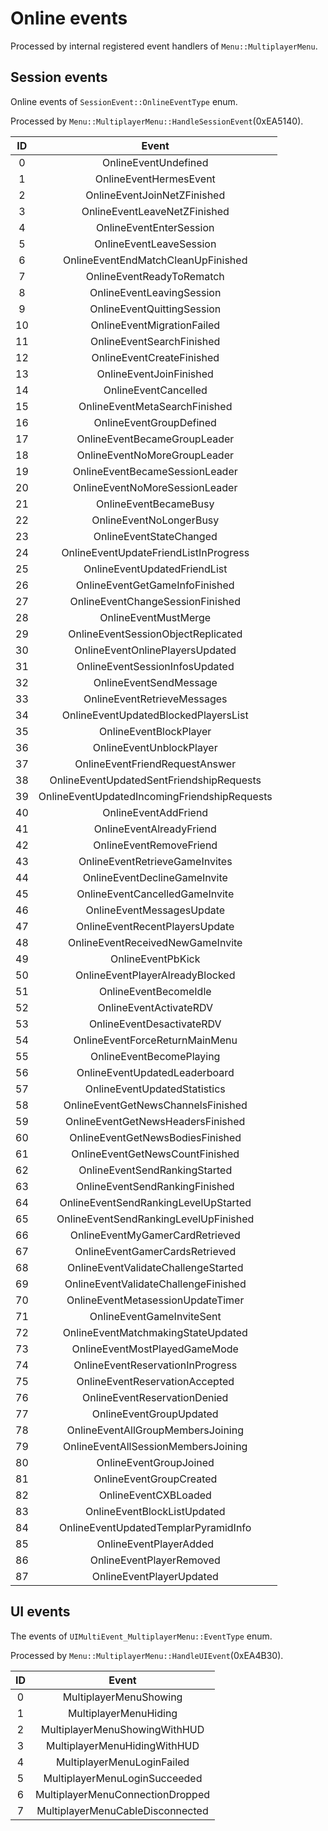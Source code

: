 # Online events

Processed by internal registered event handlers of `Menu::MultiplayerMenu`.

## Session events
Online events of `SessionEvent::OnlineEventType` enum.

Processed by `Menu::MultiplayerMenu::HandleSessionEvent`(0xEA5140).

| ID | Event |
|:-:|:-:|
| 0 | OnlineEventUndefined |
| 1 | OnlineEventHermesEvent |
| 2 | OnlineEventJoinNetZFinished |
| 3 | OnlineEventLeaveNetZFinished |
| 4 | OnlineEventEnterSession |
| 5 | OnlineEventLeaveSession |
| 6 | OnlineEventEndMatchCleanUpFinished |
| 7 | OnlineEventReadyToRematch |
| 8 | OnlineEventLeavingSession |
| 9 | OnlineEventQuittingSession |
| 10 | OnlineEventMigrationFailed |
| 11 | OnlineEventSearchFinished |
| 12 | OnlineEventCreateFinished |
| 13 | OnlineEventJoinFinished |
| 14 | OnlineEventCancelled |
| 15 | OnlineEventMetaSearchFinished |
| 16 | OnlineEventGroupDefined |
| 17 | OnlineEventBecameGroupLeader |
| 18 | OnlineEventNoMoreGroupLeader |
| 19 | OnlineEventBecameSessionLeader |
| 20 | OnlineEventNoMoreSessionLeader |
| 21 | OnlineEventBecameBusy |
| 22 | OnlineEventNoLongerBusy |
| 23 | OnlineEventStateChanged |
| 24 | OnlineEventUpdateFriendListInProgress |
| 25 | OnlineEventUpdatedFriendList |
| 26 | OnlineEventGetGameInfoFinished |
| 27 | OnlineEventChangeSessionFinished |
| 28 | OnlineEventMustMerge |
| 29 | OnlineEventSessionObjectReplicated |
| 30 | OnlineEventOnlinePlayersUpdated |
| 31 | OnlineEventSessionInfosUpdated |
| 32 | OnlineEventSendMessage |
| 33 | OnlineEventRetrieveMessages |
| 34 | OnlineEventUpdatedBlockedPlayersList |
| 35 | OnlineEventBlockPlayer |
| 36 | OnlineEventUnblockPlayer |
| 37 | OnlineEventFriendRequestAnswer |
| 38 | OnlineEventUpdatedSentFriendshipRequests |
| 39 | OnlineEventUpdatedIncomingFriendshipRequests |
| 40 | OnlineEventAddFriend |
| 41 | OnlineEventAlreadyFriend |
| 42 | OnlineEventRemoveFriend |
| 43 | OnlineEventRetrieveGameInvites |
| 44 | OnlineEventDeclineGameInvite |
| 45 | OnlineEventCancelledGameInvite |
| 46 | OnlineEventMessagesUpdate |
| 47 | OnlineEventRecentPlayersUpdate |
| 48 | OnlineEventReceivedNewGameInvite |
| 49 | OnlineEventPbKick |
| 50 | OnlineEventPlayerAlreadyBlocked |
| 51 | OnlineEventBecomeIdle |
| 52 | OnlineEventActivateRDV |
| 53 | OnlineEventDesactivateRDV |
| 54 | OnlineEventForceReturnMainMenu |
| 55 | OnlineEventBecomePlaying |
| 56 | OnlineEventUpdatedLeaderboard |
| 57 | OnlineEventUpdatedStatistics |
| 58 | OnlineEventGetNewsChannelsFinished |
| 59 | OnlineEventGetNewsHeadersFinished |
| 60 | OnlineEventGetNewsBodiesFinished |
| 61 | OnlineEventGetNewsCountFinished |
| 62 | OnlineEventSendRankingStarted |
| 63 | OnlineEventSendRankingFinished |
| 64 | OnlineEventSendRankingLevelUpStarted |
| 65 | OnlineEventSendRankingLevelUpFinished |
| 66 | OnlineEventMyGamerCardRetrieved |
| 67 | OnlineEventGamerCardsRetrieved |
| 68 | OnlineEventValidateChallengeStarted |
| 69 | OnlineEventValidateChallengeFinished |
| 70 | OnlineEventMetasessionUpdateTimer |
| 71 | OnlineEventGameInviteSent |
| 72 | OnlineEventMatchmakingStateUpdated |
| 73 | OnlineEventMostPlayedGameMode |
| 74 | OnlineEventReservationInProgress |
| 75 | OnlineEventReservationAccepted |
| 76 | OnlineEventReservationDenied |
| 77 | OnlineEventGroupUpdated |
| 78 | OnlineEventAllGroupMembersJoining |
| 79 | OnlineEventAllSessionMembersJoining |
| 80 | OnlineEventGroupJoined |
| 81 | OnlineEventGroupCreated |
| 82 | OnlineEventCXBLoaded |
| 83 | OnlineEventBlockListUpdated |
| 84 | OnlineEventUpdatedTemplarPyramidInfo |
| 85 | OnlineEventPlayerAdded |
| 86 | OnlineEventPlayerRemoved |
| 87 | OnlineEventPlayerUpdated |

## UI events

The events of `UIMultiEvent_MultiplayerMenu::EventType` enum.


Processed by `Menu::MultiplayerMenu::HandleUIEvent`(0xEA4B30).

| ID | Event |
|:-:|:-:|
| 0 | MultiplayerMenuShowing |
| 1 | MultiplayerMenuHiding |
| 2 | MultiplayerMenuShowingWithHUD |
| 3 | MultiplayerMenuHidingWithHUD |
| 4 | MultiplayerMenuLoginFailed |
| 5 | MultiplayerMenuLoginSucceeded |
| 6 | MultiplayerMenuConnectionDropped |
| 7 | MultiplayerMenuCableDisconnected |